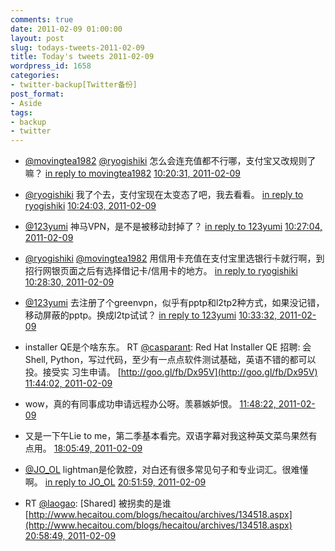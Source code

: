 ```yaml
---
comments: true
date: 2011-02-09 01:00:00
layout: post
slug: todays-tweets-2011-02-09
title: Today's tweets 2011-02-09
wordpress_id: 1658
categories:
- twitter-backup[Twitter备份]
post_format:
- Aside
tags:
- backup
- twitter
---
```





  * [@movingtea1982](http://twitter.com/movingtea1982) [@ryogishiki](http://twitter.com/ryogishiki) 怎么会连充值都不行哪，支付宝又改规则了嘛？ [in reply to movingtea1982](http://twitter.com/movingtea1982/statuses/35159583689277440) [10:20:31, 2011-02-09](http://twitter.com/gfrog/statuses/35161090446856193)





  * [@ryogishiki](http://twitter.com/ryogishiki) 我了个去，支付宝现在太变态了吧，我去看看。 [in reply to ryogishiki](http://twitter.com/ryogishiki/statuses/35161255329144832) [10:24:03, 2011-02-09](http://twitter.com/gfrog/statuses/35161976854286336)





  * [@123yumi](http://twitter.com/123yumi) 神马VPN，是不是被移动封掉了？ [in reply to 123yumi](http://twitter.com/123yumi/statuses/35162499980464128) [10:27:04, 2011-02-09](http://twitter.com/gfrog/statuses/35162736967155712)





  * [@ryogishiki](http://twitter.com/ryogishiki) [@movingtea1982](http://twitter.com/movingtea1982) 用信用卡充值在支付宝里选银行卡就行啊，到招行网银页面之后有选择借记卡/信用卡的地方。 [in reply to ryogishiki](http://twitter.com/ryogishiki/statuses/35161255329144832) [10:28:30, 2011-02-09](http://twitter.com/gfrog/statuses/35163096704094208)





  * [@123yumi](http://twitter.com/123yumi) 去注册了个greenvpn，似乎有pptp和l2tp2种方式，如果没记错，移动屏蔽的pptp。换成l2tp试试？ [in reply to 123yumi](http://twitter.com/123yumi/statuses/35163102710333440) [10:33:32, 2011-02-09](http://twitter.com/gfrog/statuses/35164364939988992)





  * installer QE是个啥东东。 RT [@casparant](http://twitter.com/casparant): Red Hat Installer QE 招聘: 会Shell, Python，写过代码，至少有一点点软件测试基础，英语不错的都可以投。接受实 习生申请。 [http://goo.gl/fb/Dx95V](http://goo.gl/fb/Dx95V) [11:44:02, 2011-02-09](http://twitter.com/gfrog/statuses/35182104543236096)





  * wow，真的有同事成功申请远程办公呀。羡慕嫉妒恨。 [11:48:22, 2011-02-09](http://twitter.com/gfrog/statuses/35183196660305921)





  * 又是一下午Lie to me，第二季基本看完。双语字幕对我这种英文菜鸟果然有点用。 [18:05:49, 2011-02-09](http://twitter.com/gfrog/statuses/35278184748421120)





  * [@JO_OL](http://twitter.com/JO_OL) lightman是伦敦腔，对白还有很多常见句子和专业词汇。很难懂啊。 [in reply to JO_OL](http://twitter.com/JO_OL/statuses/35317218573029376) [20:51:59, 2011-02-09](http://twitter.com/gfrog/statuses/35320004446527489)





  * RT [@laogao](http://twitter.com/laogao): [Shared] 被拐卖的是谁 [http://www.hecaitou.com/blogs/hecaitou/archives/134518.aspx](http://www.hecaitou.com/blogs/hecaitou/archives/134518.aspx) [20:58:49, 2011-02-09](http://twitter.com/gfrog/statuses/35321722559401985)




